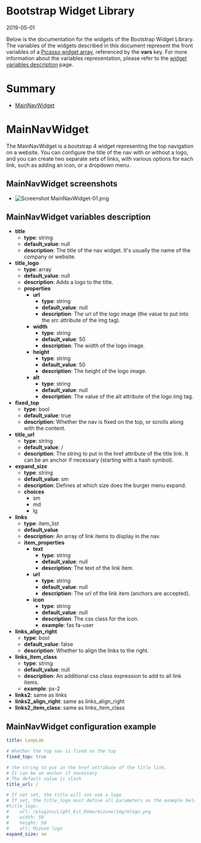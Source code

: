 Bootstrap Widget Library
=============
2019-05-01



Below is the documentation for the widgets of the Bootstrap Widget Library.
The variables of the widgets described in this document represent the front variables of
a [Picasso widget array](https://github.com/lingtalfi/Kit_PicassoWidget#the-picasso-widget-array), referenced by the **vars** key.
For more information about the variables representation, please refer to the [widget variables description](https://github.com/lingtalfi/Kit_PicassoWidget/blob/master/doc/pages/widget-variables-description.md) page.



Summary
=========

- [MainNavWidget](#mainnavwidget)






MainNavWidget
==============

The MainNavWidget is a bootstrap 4 widget representing the top navigation on a website.
You can configure the title of the nav with or without a logo, and you can create two separate
sets of links, with various options for each link, such as adding an icon, or a dropdown menu.






MainNavWidget screenshots
----------

- ![Screenshot MainNavWidget-01.png](http://lingtalfi.com/img/universe/Light_Kit_BootstrapWidgetLibrary/screenshots/MainNavWidget/MainNavWidget-01.png)



MainNavWidget variables description
-----------

- **title**
    - **type**: string
    - **default_value**: null
    - **description**: The title of the nav widget. It's usually the name of the company or website.
- **title_logo**
    - **type**: array
    - **default_value**: null
    - **description**: Adds a logo to the title.
    - **properties**
        - **url**
            - **type**: string
            - **default_value**: null
            - **description**: The url of the logo image (the value to put into the src attribute of the img tag).
        - **width**
            - **type**: string
            - **default_value**: 50
            - **description**: The width of the logo image.
        - **height**
            - **type**: string
            - **default_value**: 50
            - **description**: The height of the logo image.
        - **alt**
            - **type**: string
            - **default_value**: null
            - **description**: The value of the alt attribute of the logo img tag.
- **fixed_top**
    - **type**: bool
    - **default_value**: true
    - **description**: Whether the nav is fixed on the top, or scrolls along with the content.
- **title_url**
    - **type**: string
    - **default_value**: /
    - **description**: The string to put in the href attribute of the title link. It can be an anchor if necessary (starting with a hash symbol).
- **expand_size**
    - **type**: string
    - **default_value**: sm
    - **description**: Defines at which size does the burger menu expand.
    - **choices**
        - sm
        - md
        - lg
- **links**
    - **type**: item_list
    - **default_value**
    - **description**: An array of link items to display in the nav.
    - **item_properties**
        - **text**
            - **type**: string
            - **default_value**: null
            - **description**: The text of the link item.
        - **url**
            - **type**: string
            - **default_value**: null
            - **description**: The url of the link item (anchors are accepted).
        - **icon**
            - **type**: string
            - **default_value**: null
            - **description**: The css class for the icon.
            - **example**: fas fa-user
- **links_align_right**
    - **type**: bool
    - **default_value**: false
    - **description**: Whether to align the links to the right.
- **links_item_class**
    - **type**: string
    - **default_value**: null
    - **description**: An additional css class expression to add to all link items.
    - **example**: px-2
- **links2**: same as links
- **links2_align_right**: same as links_align_right
- **links2_item_class**: same as links_item_class




MainNavWidget configuration example
----------------

```yaml
title: LoopLab

# Whether the top nav is fixed on the top
fixed_top: true

# the string to put in the href attribute of the title link.
# It can be an anchor if necessary
# The default value is slash
title_url: /

# If not set, the title will not use a logo
# If set, the title_logo must define all parameters as the example below
#title_logo:
#    url: /plugins/Light_Kit_Demo/mizuxe/img/mlogo.png
#    width: 50
#    height: 50
#    alt: Mizuxe logo
expand_size: sm
```












